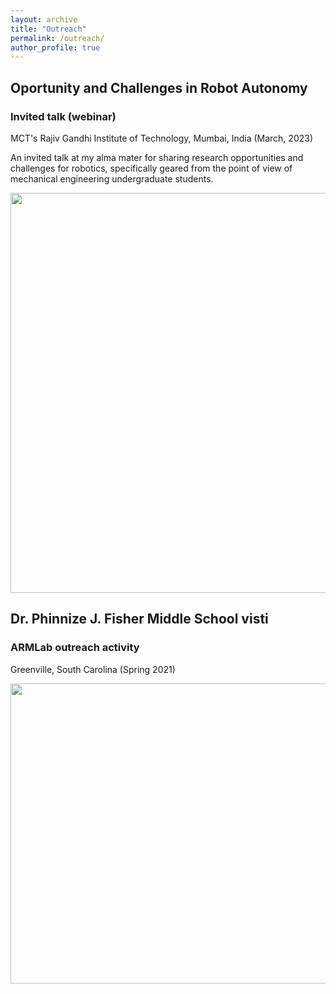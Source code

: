 ```yaml
---
layout: archive
title: "Outreach"
permalink: /outreach/
author_profile: true
---
```


## Oportunity and Challenges in Robot Autonomy
### Invited talk (webinar)
MCT's Rajiv Gandhi Institute of Technology, Mumbai, India (March, 2023)

An invited talk at my alma mater for sharing research opportunities and challenges for robotics, specifically geared from the point of view of mechanical engineering undergraduate students.

<img src="https://github.com/ameyarsalvi/ameyarsalvi.github.io/assets/54649022/831ae404-74eb-491e-ad3b-6e0b8e45923d" width="640" />

## Dr. Phinnize J. Fisher Middle School visti
### ARMLab outreach activity
Greenville, South Carolina (Spring 2021)

<img src="https://github.com/ameyarsalvi/ameyarsalvi.github.io/assets/54649022/8a9424b8-6e3d-45ee-ab15-a1ffd03ef2c3" width="640" height = "480" />
